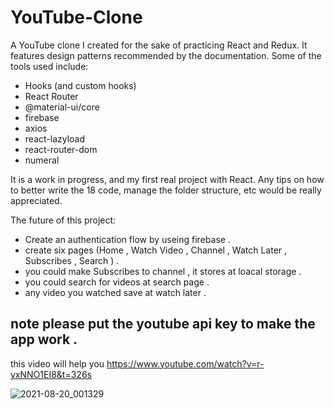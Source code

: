 
# YouTube-Clone

A  YouTube clone I created for the sake of practicing React and Redux. It features design 
patterns recommended by the documentation. Some of the tools used include: <br />

* Hooks (and custom hooks)
* React Router
* @material-ui/core
* firebase
* axios
* react-lazyload
* react-router-dom
* numeral

It is a work in progress, and my first real project with React. Any tips on how to better write the  18 code, manage the folder structure, etc would be really appreciated. <br />

The future of this project: <br />

* Create an authentication flow by useing firebase . 
* create six pages (Home , Watch Video , Channel , Watch Later , Subscribes , Search  ) .
* you could make Subscribes to channel  , it stores at loacal storage .  
* you could search for videos at search page . 
* any video you watched save at watch later .  

## note please put the youtube api key to make the app work . 
this video will help you https://www.youtube.com/watch?v=r-yxNNO1EI8&t=326s

![2021-08-20_001329](https://user-images.githubusercontent.com/65419936/130153648-c5bdf563-141e-453b-abbc-a96a90c9f965.jpg)
